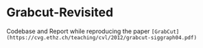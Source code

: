 # Grabcut-Revisited
Codebase and Report while reproducing the paper `[GrabCut](https://cvg.ethz.ch/teaching/cvl/2012/grabcut-siggraph04.pdf)`
